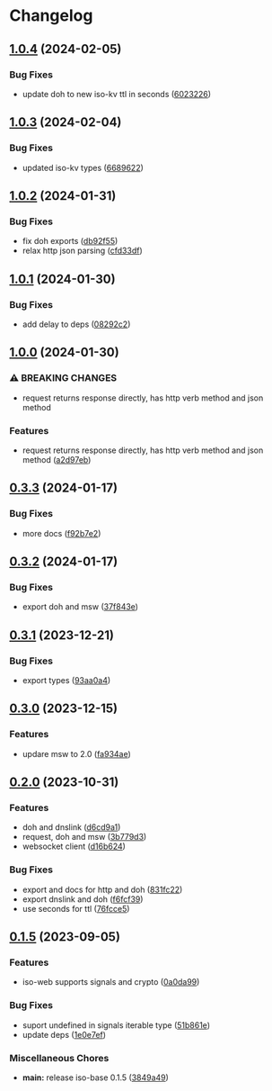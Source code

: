 # Changelog

## [1.0.4](https://github.com/hugomrdias/iso-repo/compare/iso-web-v1.0.3...iso-web-v1.0.4) (2024-02-05)


### Bug Fixes

* update doh to new iso-kv ttl in seconds ([6023226](https://github.com/hugomrdias/iso-repo/commit/6023226bfe6d27a299defe65b3e87c99831436f0))

## [1.0.3](https://github.com/hugomrdias/iso-repo/compare/iso-web-v1.0.2...iso-web-v1.0.3) (2024-02-04)


### Bug Fixes

* updated iso-kv types ([6689622](https://github.com/hugomrdias/iso-repo/commit/66896222f01c81c2d7eebc973c307deba53272a4))

## [1.0.2](https://github.com/hugomrdias/iso-repo/compare/iso-web-v1.0.1...iso-web-v1.0.2) (2024-01-31)


### Bug Fixes

* fix doh exports ([db92f55](https://github.com/hugomrdias/iso-repo/commit/db92f55ac4d3f387f641d6a72eb63f74755fa6dc))
* relax http json parsing ([cfd33df](https://github.com/hugomrdias/iso-repo/commit/cfd33df20a50a9c5d3f922a64b2d65074fe7155c))

## [1.0.1](https://github.com/hugomrdias/iso-repo/compare/iso-web-v1.0.0...iso-web-v1.0.1) (2024-01-30)


### Bug Fixes

* add delay to deps ([08292c2](https://github.com/hugomrdias/iso-repo/commit/08292c2867af32cc8afc40cf19ed2fa9a42a88c3))

## [1.0.0](https://github.com/hugomrdias/iso-repo/compare/iso-web-v0.3.3...iso-web-v1.0.0) (2024-01-30)


### ⚠ BREAKING CHANGES

* request returns response directly, has http verb method and json method

### Features

* request returns response directly, has http verb method and json method ([a2d97eb](https://github.com/hugomrdias/iso-repo/commit/a2d97ebc6b35d40e3aaf716c2ff48bb1b5738b51))

## [0.3.3](https://github.com/hugomrdias/iso-repo/compare/iso-web-v0.3.2...iso-web-v0.3.3) (2024-01-17)


### Bug Fixes

* more docs ([f92b7e2](https://github.com/hugomrdias/iso-repo/commit/f92b7e26fac5e2594b6ce32797c2a33a0d66f024))

## [0.3.2](https://github.com/hugomrdias/iso-repo/compare/iso-web-v0.3.1...iso-web-v0.3.2) (2024-01-17)


### Bug Fixes

* export doh and msw ([37f843e](https://github.com/hugomrdias/iso-repo/commit/37f843ec6750af4609044af4790bce7861b11bae))

## [0.3.1](https://github.com/hugomrdias/iso-repo/compare/iso-web-v0.3.0...iso-web-v0.3.1) (2023-12-21)


### Bug Fixes

* export types ([93aa0a4](https://github.com/hugomrdias/iso-repo/commit/93aa0a409493bb01fc15b981a19822b416785dc6))

## [0.3.0](https://github.com/hugomrdias/iso-repo/compare/iso-web-v0.2.0...iso-web-v0.3.0) (2023-12-15)


### Features

* updare msw to 2.0 ([fa934ae](https://github.com/hugomrdias/iso-repo/commit/fa934ae9d4d1f81dc74f15ada04dbe3621b38be4))

## [0.2.0](https://github.com/hugomrdias/iso-repo/compare/iso-web-v0.1.5...iso-web-v0.2.0) (2023-10-31)


### Features

* doh and dnslink ([d6cd9a1](https://github.com/hugomrdias/iso-repo/commit/d6cd9a1fa3fe160114fdb8904f0b2d6655b751a0))
* request, doh and msw ([3b779d3](https://github.com/hugomrdias/iso-repo/commit/3b779d3dd105f0bf6de6a5b454eea83078046f52))
* websocket client ([d16b624](https://github.com/hugomrdias/iso-repo/commit/d16b624a5d1b560e2756816f9b298ed2ac067b59))


### Bug Fixes

* export and docs for http and doh ([831fc22](https://github.com/hugomrdias/iso-repo/commit/831fc227304474b784e34c75f83de40a7d7ed758))
* export dnslink and doh ([f6fcf39](https://github.com/hugomrdias/iso-repo/commit/f6fcf3905dfd9b65c4b3b1983e0ac5d1230b161f))
* use seconds for ttl ([76fcce5](https://github.com/hugomrdias/iso-repo/commit/76fcce5643bfa2f53c7cc0fa90770d7437f60b4d))

## [0.1.5](https://github.com/hugomrdias/iso-repo/compare/iso-web-v0.0.1...iso-web-v0.1.5) (2023-09-05)


### Features

* iso-web supports signals and crypto ([0a0da99](https://github.com/hugomrdias/iso-repo/commit/0a0da99c4eb59325fc65329fccab345c6777300e))


### Bug Fixes

* suport undefined in signals iterable type ([51b861e](https://github.com/hugomrdias/iso-repo/commit/51b861e0478a0b84a89e9cead03c263839718bca))
* update deps ([1e0e7ef](https://github.com/hugomrdias/iso-repo/commit/1e0e7ef49e0d48719672129d8aff5c4ddd225ad8))


### Miscellaneous Chores

* **main:** release iso-base 0.1.5 ([3849a49](https://github.com/hugomrdias/iso-repo/commit/3849a49eb867fbdaf3ed95173144b448d4a42f4c))
